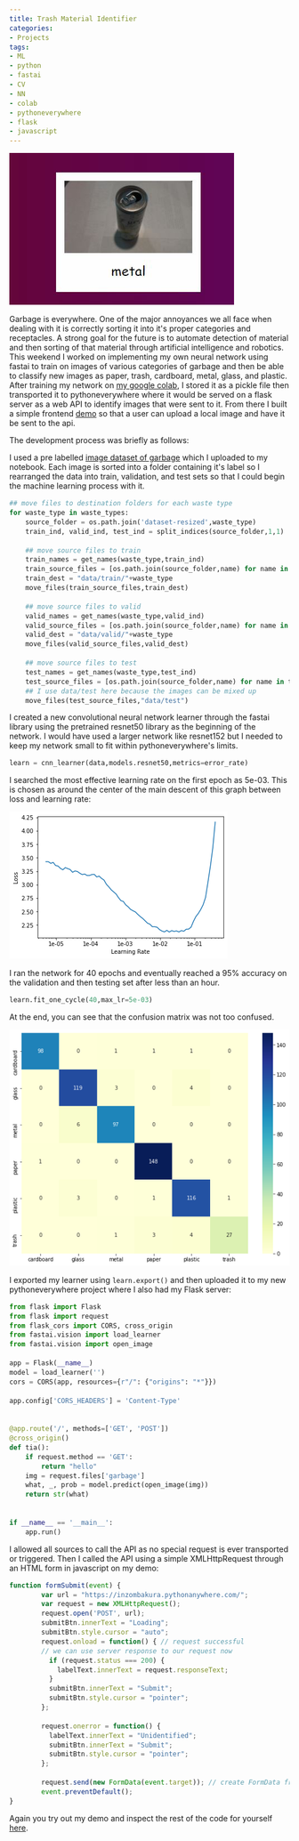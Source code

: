 ```yaml
---
title: Trash Material Identifier
categories:
- Projects
tags:
- ML
- python
- fastai
- CV
- NN
- colab
- pythoneverywhere
- flask
- javascript
---
```


![Metal can classified](/assets/img/tia.jpg)


Garbage is everywhere. One of the major annoyances we all face when dealing with it is correctly sorting it into it's proper categories and receptacles. A strong goal for the future is to automate detection of material and then sorting of that material through artificial intelligence and robotics. This weekend I worked on implementing my own neural network using fastai to train on images of various categories of garbage and then be able to classify new images as paper, trash, cardboard, metal, glass, and plastic. After training my network on [my google colab](https://colab.research.google.com/drive/13viY0eAHK3gvBmLJn0dBxnr0I2ojFE52?usp=sharing), I stored it as a pickle file then transported it to pythoneverywhere where it would be served on a flask server as a web API to identify images that were sent to it. From there I built a simple frontend [demo](https://inzombakura.github.io/tia.html) so that a user can upload a local image and have it be sent to the api. 

The development process was briefly as follows:

I used a pre labelled [image dataset of garbage](https://github.com/garythung/trashnet/blob/master/data/dataset-resized.zip) which I uploaded to my notebook. Each image is sorted into a folder containing it's label so I rearranged the data into train, validation, and test sets so that I could begin the machine learning process with it.

```python
## move files to destination folders for each waste type
for waste_type in waste_types:
    source_folder = os.path.join('dataset-resized',waste_type)
    train_ind, valid_ind, test_ind = split_indices(source_folder,1,1)
    
    ## move source files to train
    train_names = get_names(waste_type,train_ind)
    train_source_files = [os.path.join(source_folder,name) for name in train_names]
    train_dest = "data/train/"+waste_type
    move_files(train_source_files,train_dest)
    
    ## move source files to valid
    valid_names = get_names(waste_type,valid_ind)
    valid_source_files = [os.path.join(source_folder,name) for name in valid_names]
    valid_dest = "data/valid/"+waste_type
    move_files(valid_source_files,valid_dest)
    
    ## move source files to test
    test_names = get_names(waste_type,test_ind)
    test_source_files = [os.path.join(source_folder,name) for name in test_names]
    ## I use data/test here because the images can be mixed up
    move_files(test_source_files,"data/test")
```


I created a new convolutional neural network learner through the fastai library using the pretrained resnet50 library as the beginning of the network. I would have used a larger network like resnet152 but I needed to keep my network small to fit within pythoneverywhere's limits.

```python
learn = cnn_learner(data,models.resnet50,metrics=error_rate)
```

I searched the most effective learning rate on the first epoch as 5e-03. This is chosen as around the center of the main descent of this graph between loss and learning rate:


![Loss V LR](/assets/img/tia_lr.png)


I ran the network for 40 epochs and eventually reached a 95% accuracy on the validation and then testing set after less than an hour.


```python
learn.fit_one_cycle(40,max_lr=5e-03)
```

At the end, you can see that the confusion matrix was not too confused.


![Confusion matrix](/assets/img/tia_confusion.png)


I exported my learner using `learn.export()` and then uploaded it to my new pythoneverywhere project where I also had my Flask server:

```Python
from flask import Flask
from flask import request
from flask_cors import CORS, cross_origin
from fastai.vision import load_learner
from fastai.vision import open_image

app = Flask(__name__)
model = load_learner('')
cors = CORS(app, resources={r"/": {"origins": "*"}})

app.config['CORS_HEADERS'] = 'Content-Type'


@app.route('/', methods=['GET', 'POST'])
@cross_origin()
def tia():
    if request.method == 'GET':
        return "hello"
    img = request.files['garbage']
    what, _, prob = model.predict(open_image(img))
    return str(what)


if __name__ == '__main__':
    app.run()
```

I allowed all sources to call the API as no special request is ever transported or triggered. Then I called the API using a simple XMLHttpRequest through an HTML form in javascript on my demo:

```javascript
function formSubmit(event) {
        var url = "https://inzombakura.pythonanywhere.com/";
        var request = new XMLHttpRequest();
        request.open('POST', url);
        submitBtn.innerText = "Loading";
        submitBtn.style.cursor = "auto";
        request.onload = function() { // request successful
        // we can use server response to our request now
          if (request.status === 200) {
            labelText.innerText = request.responseText;
          }
          submitBtn.innerText = "Submit";
          submitBtn.style.cursor = "pointer";
        };

        request.onerror = function() {
          labelText.innerText = "Unidentified";
          submitBtn.innerText = "Submit";
          submitBtn.style.cursor = "pointer";
        };

        request.send(new FormData(event.target)); // create FormData from form that triggered event
        event.preventDefault();
}
```

Again you try out my demo and inspect the rest of the code for yourself [here](https://inzombakura.github.io/tia.html).
